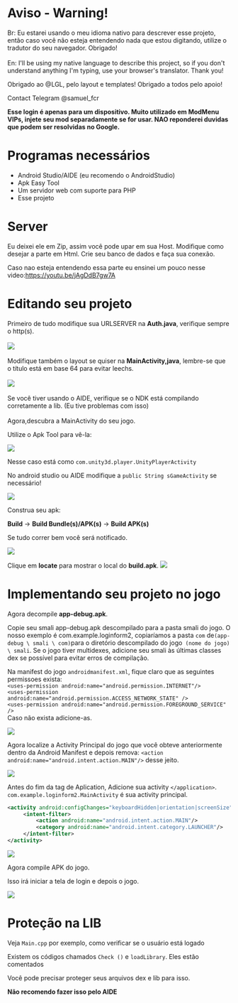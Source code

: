# Aviso - Warning!
Br: Eu estarei usando o meu idioma nativo para descrever esse projeto, então caso você não esteja entendendo nada que estou digitando, utilize o tradutor do seu navegador. Obrigado!<br></br>
En: I'll be using my native language to describe this project, so if you don't understand anything I'm typing, use your browser's translator.  Thank you!

Obrigado ao @LGL, pelo layout e templates!
Obrigado a todos pelo apoio!

Contact Telegram @samuel_fcr

**Esse login é apenas para um dispositivo. Muito utilizado em ModMenu VIPs, injete seu mod separadamente se for usar. NAO reponderei duvidas que podem ser resolvidas no Google.**

# Programas necessários
- Android Studio/AIDE (eu recomendo o AndroidStudio)
- Apk Easy Tool
- Um servidor web com suporte para PHP
- Esse projeto

# Server
Eu deixei ele em Zip, assim você pode upar em sua Host. Modifique como desejar a parte em Html.
Crie seu banco de dados e faça sua conexão.

Caso nao esteja entendendo essa parte eu ensinei um pouco nesse video:https://youtu.be/jAgDdB7gw7A

# Editando seu projeto
Primeiro de tudo modifique sua URLSERVER na **Auth.java**, verifique sempre o http(s).<br><br>
![](https://i.imgur.com/5q2IDZX.png)<br></br>
Modifique também o layout se quiser na **MainActivity,java**, lembre-se que o título está em base 64 para evitar leechs.<br></br>
![](https://i.imgur.com/yb78gLU.png)<br></br>
Se você tiver usando o AIDE, verifique se o NDK está compilando corretamente a lib. (Eu tive problemas com isso)<br></br>
Agora,descubra a MainActivity do seu jogo.

Utilize o Apk Tool para vê-la:

![](https://i.imgur.com/JQdPjyZ.png)

Nesse caso está como `com.unity3d.player.UnityPlayerActivity`


No android studio ou AIDE modifique a `public String sGameActivity` se necessário!

![](https://i.imgur.com/KBBek2N.png)

Construa seu apk:

**Build** -> **Build Bundle(s)/APK(s)** -> **Build APK(s)**

Se tudo correr bem você será notificado.

![](https://i.imgur.com/WpSKV1L.png)

Clique em **locate** para mostrar o local do **build.apk**. 
![](https://i.imgur.com/wBTPSLi.png) 

# Implementando seu projeto no jogo

Agora decompile **app-debug.apk**.

Copie seu smali app-debug.apk descompilado para a pasta smali do jogo. O nosso exemplo é com.example.loginform2, copiaríamos a pasta `com` de` (app-debug \ smali \ com) `para o diretório descompilado do jogo` (nome do jogo) \ smali`. Se o jogo tiver multidexes, adicione seu smali às últimas classes dex se possível para evitar erros de compilação.

Na manifest do jogo `androidmanifest.xml`, fique claro que as seguintes permissoes exista: <br>`<uses-permission android:name="android.permission.INTERNET"/>`<br>`<uses-permission android:name="android.permission.ACCESS_NETWORK_STATE" />`<br>
`<uses-permission android:name="android.permission.FOREGROUND_SERVICE" />`<br>
Caso não exista adicione-as.


![](https://i.imgur.com/k0sLVUF.png)

Agora localize a Activity Principal do jogo que você obteve anteriormente dentro da Android Manifest e depois remova:
`<action android:name="android.intent.action.MAIN"/>` desse jeito.

![](https://i.imgur.com/z1RxPjc.png)

Antes do fim da tag de Aplication, Adicione sua activity `</application>`. `com.example.loginform2.MainActivity` é sua activity principal.

```xml
<activity android:configChanges="keyboardHidden|orientation|screenSize" android:name="com.example.loginform2.MainActivity" android:screenOrientation="portrait">
     <intent-filter>
         <action android:name="android.intent.action.MAIN"/>
         <category android:name="android.intent.category.LAUNCHER"/>
     </intent-filter>
</activity>
```

![](https://i.imgur.com/X4b8jBV.png)

Agora compile APK do jogo.

Isso irá iniciar a tela de login e depois o jogo.

![](https://i.imgur.com/h0ZAn00.gif)

# Proteção na LIB

Veja `Main.cpp` por exemplo, como verificar se o usuário está logado

Existem os códigos chamados `Check ()` e `loadLibrary`. Eles estão comentados

Você pode precisar proteger seus arquivos dex e lib para isso.

**Não recomendo fazer isso pelo AIDE**




